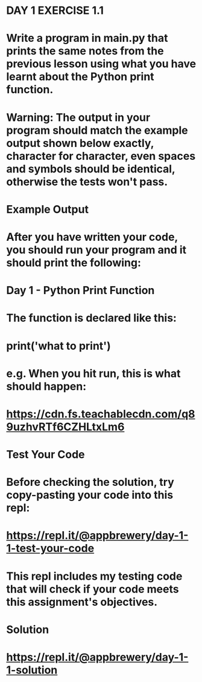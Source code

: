#  DAY 1 EXERCISE 1.1
#  Write a program in main.py that prints the same notes from the previous lesson using what you have learnt about the Python print function.

#  Warning: The output in your program should match the example output shown below exactly, character for character, even spaces and symbols should be identical, otherwise the tests won't pass.

# Example Output
# After you have written your code, you should run your program and it should print the following:

# Day 1 - Python Print Function
# The function is declared like this:
# print('what to print')
# e.g. When you hit run, this is what should happen:
# https://cdn.fs.teachablecdn.com/q89uzhvRTf6CZHLtxLm6

# Test Your Code
# Before checking the solution, try copy-pasting your code into this repl:

# https://repl.it/@appbrewery/day-1-1-test-your-code

# This repl includes my testing code that will check if your code meets this assignment's objectives.

# Solution
# https://repl.it/@appbrewery/day-1-1-solution
